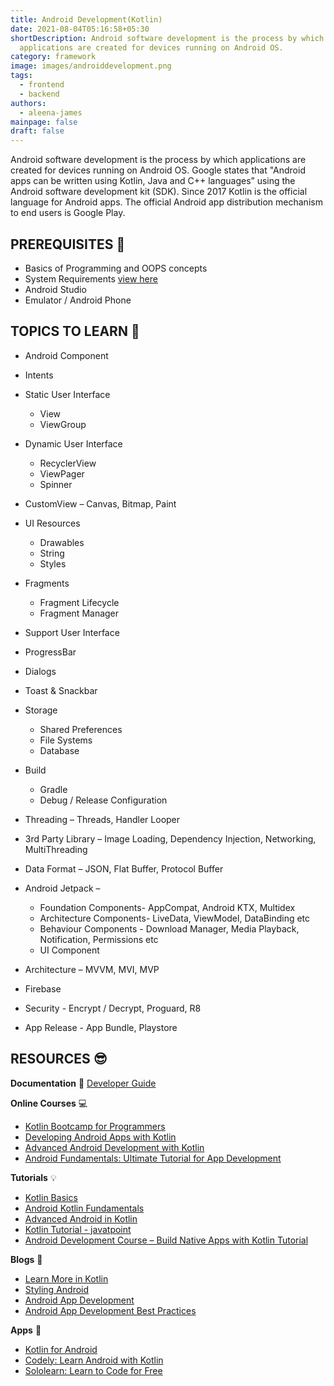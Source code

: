 ```yaml
---
title: Android Development(Kotlin)
date: 2021-08-04T05:16:58+05:30
shortDescription: Android software development is the process by which
  applications are created for devices running on Android OS.
category: framework
image: images/androiddevelopment.png
tags:
  - frontend
  - backend
authors:
  - aleena-james
mainpage: false
draft: false
---
```

Android software development is the process by which applications are created for devices running on Android OS. Google states that "Android apps can be written using Kotlin, Java and C++ languages” using the Android software development kit (SDK). Since 2017 Kotlin is the official language for Android apps. The official Android app distribution mechanism to end users is Google Play.

## PREREQUISITES 🧳

* Basics of Programming and OOPS concepts 
* System Requirements [view here](https://developer.android.com/studio/index.html#Requirements)
* Android Studio 
* Emulator / Android Phone  

## TOPICS TO LEARN 🤖

* Android Component 
* Intents
* Static User Interface

  * View
  * ViewGroup
* Dynamic User Interface
  * RecyclerView
  * ViewPager
  * Spinner
* CustomView – Canvas, Bitmap, Paint
* UI Resources
  * Drawables
  * String
  * Styles
* Fragments

  * Fragment Lifecycle
  * Fragment Manager
* Support User Interface
* ProgressBar
* Dialogs
* Toast & Snackbar
* Storage
  * Shared Preferences
  * File Systems
  * Database
* Build
  * Gradle
  * Debug / Release Configuration
* Threading – Threads, Handler Looper
* 3rd Party Library – Image Loading, Dependency Injection, Networking, MultiThreading
* Data Format – JSON, Flat Buffer, Protocol Buffer
* Android Jetpack –

  * Foundation Components- AppCompat, Android KTX, Multidex
  * Architecture Components- LiveData, ViewModel, DataBinding etc
  * Behaviour Components - Download Manager, Media Playback, Notification, Permissions etc
  * UI Component
* Architecture – MVVM, MVI, MVP
* Firebase
* Security - Encrypt / Decrypt, Proguard, R8
* App Release - App Bundle, Playstore

## RESOURCES 😎

**Documentation**  📃 
  [Developer Guide](https://developer.android.com/guide)

**Online Courses** 💻

* [Kotlin Bootcamp for Programmers](https://www.udacity.com/course/kotlin-bootcamp-for-programmers--ud9011)
* [Developing Android Apps with Kotlin](https://www.udacity.com/course/developing-android-apps-with-kotlin--ud9012)
* [Advanced Android Development with Kotlin](https://www.udacity.com/course/advanced-android-with-kotlin--ud940)
* [Android Fundamentals: Ultimate Tutorial for App Development](https://www.udemy.com/course/ultimate-android-lollipop-app-development-course/?lsnpubid=jvfxdtr9v80&raneaid=jvfxdtr9v80&ransiteid=jvfxdtr9v80-2ndxxx_jurpxuz7.9p6c2a&utm_medium=udemyads&utm_source=aff-campaign)

**Tutorials** 💡

* [Kotlin Basics](https://www.youtube.com/watch?v=SXLmr4Qp4OM)
* [Android Kotlin Fundamentals](https://developer.android.com/courses/kotlin-android-fundamentals/overview)
* [Advanced Android in Kotlin](https://developer.android.com/courses/kotlin-android-advanced/overview)
* [Kotlin Tutorial - javatpoint](https://www.javatpoint.com/kotlin-tutorial)
* [Android Development Course – Build Native Apps with Kotlin Tutorial](https://www.youtube.com/watch?v=Iz08OTTjR04)

**Blogs** 📝 

* [Learn More in Kotlin](https://medium.com/mindorks/top-kotlin-blogs-to-learn-more-in-kotlin-82a6387e4dd6)
* [Styling Android](https://blog.stylingandroid.com/)
* [Android App Development](https://medium.com/androiddevelopers/tagged/android-app-development)
* [Android App Development Best Practices](https://aglowiditsolutions.com/blog/android-app-development-best-practices/)

**Apps** 📱

* [Kotlin for Android](https://play.google.com/store/apps/details?id=com.darshankomu.kotlinforandroidexamples)
* [Codely: Learn Android with Kotlin](https://play.google.com/store/apps/details?id=com.hawkily.codely)
* [Sololearn: Learn to Code for Free](https://play.google.com/store/apps/details?id=com.sololearn&hl=en_IN&gl=US)